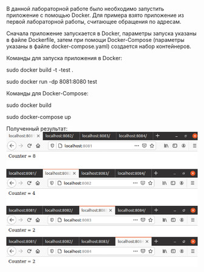 В данной лабораторной работе было необходимо запустить приложение с помощью Docker. Для примера взято приложение из первой лабораторной работы, считающее обращения по адресам. 

Сначала приложение запускается в Docker, параметры запуска указаны в файле Dockerfile, затем при помощи 
Docker-Compose (параметры указаны в файле docker-compose.yaml) создается набор контейнеров.

Команды для запуска приложения в Docker:

sudo docker build -t -test .

sudo docker run -dp 8081:8080 test

Команды для Docker-Compose:

sudo docker build

sudo docker-compose up

Полученный результат:
![alt text](Screenshot%20(2).png)
![alt text](Screenshot%20(3).png)
![alt text](Screenshot%20(4).png)
![alt text](Screenshot%20(5).png)
